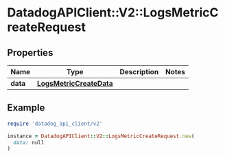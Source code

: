 # DatadogAPIClient::V2::LogsMetricCreateRequest

## Properties

| Name     | Type                                                | Description | Notes |
| -------- | --------------------------------------------------- | ----------- | ----- |
| **data** | [**LogsMetricCreateData**](LogsMetricCreateData.md) |             |       |

## Example

```ruby
require 'datadog_api_client/v2'

instance = DatadogAPIClient::V2::LogsMetricCreateRequest.new(
  data: null
)
```
